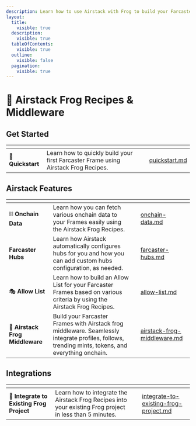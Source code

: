 ```yaml
---
description: Learn how to use Airstack with Frog to build your Farcaster Frames.
layout:
  title:
    visible: true
  description:
    visible: true
  tableOfContents:
    visible: true
  outline:
    visible: false
  pagination:
    visible: true
---
```


# 🐸 Airstack Frog Recipes & Middleware

## Get Started

<table data-view="cards"><thead><tr><th></th><th></th><th></th><th data-hidden data-card-target data-type="content-ref"></th></tr></thead><tbody><tr><td><span data-gb-custom-inline data-tag="emoji" data-code="1f680">🚀</span> <strong>Quickstart</strong></td><td>Learn how to quickly build your first Farcaster Frame using Airstack Frog Recipes.</td><td></td><td><a href="quickstart.md">quickstart.md</a></td></tr></tbody></table>

## Airstack Features

<table data-view="cards"><thead><tr><th></th><th></th><th></th><th data-hidden data-card-target data-type="content-ref"></th></tr></thead><tbody><tr><td><span data-gb-custom-inline data-tag="emoji" data-code="26d3">⛓️</span> <strong>Onchain Data</strong></td><td>Learn how you can fetch various onchain data to your Frames easily using the Airstack Frog Recipes.</td><td></td><td><a href="onchain-data.md">onchain-data.md</a></td></tr><tr><td> <strong>Farcaster Hubs</strong></td><td>Learn how Airstack automatically configures hubs for you and how you can add custom hubs configuration, as needed.</td><td></td><td><a href="farcaster-hubs.md">farcaster-hubs.md</a></td></tr><tr><td><span data-gb-custom-inline data-tag="emoji" data-code="1f3ad">🎭</span> <strong>Allow List</strong></td><td>Learn how to build an Allow List for your Farcaster Frames based on various criteria by using the Airstack Frog Recipes.</td><td></td><td><a href="allow-list.md">allow-list.md</a></td></tr><tr><td><span data-gb-custom-inline data-tag="emoji" data-code="1f96a">🥪</span> <strong>Airstack Frog Middleware</strong> </td><td>Build your Farcaster Frames with Airstack frog middleware. Seamlessly integrate profiles, follows, trending mints, tokens, and everything onchain.</td><td></td><td><a href="airstack-frog-middleware.md">airstack-frog-middleware.md</a></td></tr></tbody></table>

## Integrations

<table data-view="cards"><thead><tr><th></th><th></th><th></th><th data-hidden data-card-target data-type="content-ref"></th></tr></thead><tbody><tr><td><span data-gb-custom-inline data-tag="emoji" data-code="1f438">🐸</span> <strong>Integrate to Existing Frog Project</strong></td><td>Learn how to integrate the Airstack Frog Recipes into your existing Frog project in less than 5 minutes.</td><td></td><td><a href="integrate-to-existing-frog-project.md">integrate-to-existing-frog-project.md</a></td></tr></tbody></table>
